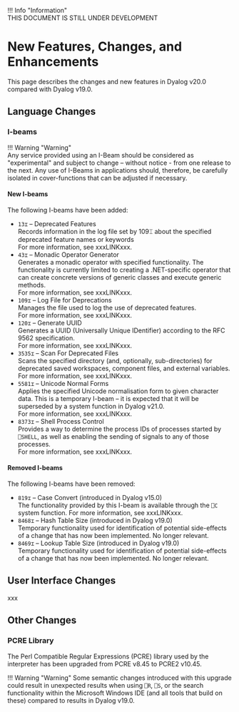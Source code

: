 !!! Info "Information"  
    THIS DOCUMENT IS STILL UNDER DEVELOPMENT

# New Features, Changes, and Enhancements

This page describes the changes and new features in Dyalog v20.0 compared with Dyalog v19.0.

## Language Changes

### I-beams

!!! Warning "Warning"  
    Any service provided using an I-Beam should be considered as "experimental" and subject to change – without notice - from one release to the next. Any use of I-Beams in applications should, therefore, be carefully isolated in cover-functions that can be adjusted if necessary.

#### New I-beams

The following I-beams have been added:

- `13⌶` – Deprecated Features  
Records information in the log file set by 109⌶ about the specified deprecated feature names or keywords  
For more information, see xxxLINKxxx.
- `43⌶` – Monadic Operator Generator  
Generates a monadic operator with specified functionality. The functionality is currently limited to creating a .NET-specific operator that can create concrete versions of generic classes and execute generic methods.  
For more information, see xxxLINKxxx.
- `109⌶` – Log File for Deprecations  
Manages the file used to log the use of deprecated features.  
For more information, see xxxLINKxxx.
- `120⌶` – Generate UUID  
Generates a UUID (Universally Unique IDentifier) according to the RFC 9562 specification.  
For more information, see xxxLINKxxx.
- `3535⌶` – Scan For Deprecated Files  
Scans the specified directory (and, optionally, sub-directories) for deprecated saved workspaces, component files, and external variables.  
For more information, see xxxLINKxxx.
- `5581⌶` – Unicode Normal Forms  
Applies the specified Unicode normalisation form to given character data.
This is a temporary I-beam – it is expected that it will be superseded by a system function in Dyalog v21.0.  
For more information, see xxxLINKxxx.
- `8373⌶` – Shell Process Control  
Provides a way to determine the process IDs of processes started by `⎕SHELL`, as well as enabling the sending of signals to any of those processes.  
For more information, see xxxLINKxxx.

#### Removed I-beams

The following I-beams have been removed:

- `819⌶` – Case Convert (introduced in Dyalog v15.0)  
The functionality provided by this I-beam is available through the `⎕C` system function. For more information, see xxxLINKxxx.
- `8468⌶` – Hash Table Size (introduced in Dyalog v19.0)  
Temporary functionality used for identification of potential side-effects of a change that has now been implemented. No longer relevant.
- `8469⌶` – Lookup Table Size (introduced in Dyalog v19.0)  
Temporary functionality used for identification of potential side-effects of a change that has now been implemented. No longer relevant.

## User Interface Changes

xxx

## Other Changes

### PCRE Library

The Perl Compatible Regular Expressions (PCRE) library used by the interpreter has been upgraded from PCRE v8.45 to PCRE2 v10.45.

!!! Warning "Warning"
    Some semantic changes introduced with this upgrade could result in unexpected results when using `⎕R`, `⎕S`, or the search functionality within the Microsoft Windows IDE (and all tools that build on these) compared to results in Dyalog v19.0.
